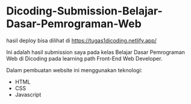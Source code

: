 # Dicoding-Submission-Belajar-Dasar-Pemrograman-Web

hasil deploy bisa dilihat di https://tugas1dicoding.netlify.app/

Ini adalah hasil submission saya pada kelas Belajar Dasar Pemrograman Web di Dicoding pada learning path Front-End Web Developer.

Dalam pembuatan website ini menggunakan teknologi:

- HTML
- CSS
- Javascript
